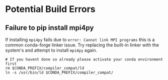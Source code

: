 # Potential Build Errors

## Failure to pip install mpi4py

If installing `mpi4py` fails due to `error: Cannot link MPI programs` this is a common conda-forge linker issue. Try replacing the built-in linker with the system's and attempt to install `mpi4py` again.

```shell
# If you havent done so already please activate your conda environment first
rm $CONDA_PREFIX/compiler_compat/ld
ln -s /usr/bin/ld $CONDA_PREFIX/compiler_compat/
```
